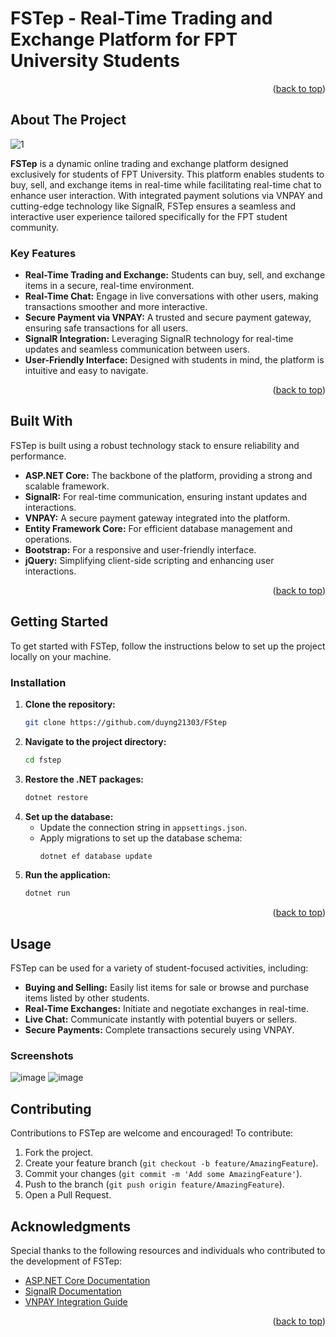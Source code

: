 # FSTep - Real-Time Trading and Exchange Platform for FPT University Students

<p align="right">(<a href="#readme-top">back to top</a>)</p>

## About The Project
![1](https://github.com/user-attachments/assets/69e6567a-f938-4e2e-a67c-e9876134efdf)

**FSTep** is a dynamic online trading and exchange platform designed exclusively for students of FPT University. This platform enables students to buy, sell, and exchange items in real-time while facilitating real-time chat to enhance user interaction. With integrated payment solutions via VNPAY and cutting-edge technology like SignalR, FSTep ensures a seamless and interactive user experience tailored specifically for the FPT student community.

### Key Features

- **Real-Time Trading and Exchange:** Students can buy, sell, and exchange items in a secure, real-time environment.
- **Real-Time Chat:** Engage in live conversations with other users, making transactions smoother and more interactive.
- **Secure Payment via VNPAY:** A trusted and secure payment gateway, ensuring safe transactions for all users.
- **SignalR Integration:** Leveraging SignalR technology for real-time updates and seamless communication between users.
- **User-Friendly Interface:** Designed with students in mind, the platform is intuitive and easy to navigate.

<p align="right">(<a href="#readme-top">back to top</a>)</p>

## Built With

FSTep is built using a robust technology stack to ensure reliability and performance.

- **ASP.NET Core:** The backbone of the platform, providing a strong and scalable framework.
- **SignalR:** For real-time communication, ensuring instant updates and interactions.
- **VNPAY:** A secure payment gateway integrated into the platform.
- **Entity Framework Core:** For efficient database management and operations.
- **Bootstrap:** For a responsive and user-friendly interface.
- **jQuery:** Simplifying client-side scripting and enhancing user interactions.

<p align="right">(<a href="#readme-top">back to top</a>)</p>

## Getting Started

To get started with FSTep, follow the instructions below to set up the project locally on your machine.

### Installation

1. **Clone the repository:**
   ```sh
   git clone https://github.com/duyng21303/FStep
   ```
2. **Navigate to the project directory:**
   ```sh
   cd fstep
   ```
3. **Restore the .NET packages:**
   ```sh
   dotnet restore
   ```
4. **Set up the database:**
   - Update the connection string in `appsettings.json`.
   - Apply migrations to set up the database schema:
     ```sh
     dotnet ef database update
     ```
5. **Run the application:**
   ```sh
   dotnet run
   ```

<p align="right">(<a href="#readme-top">back to top</a>)</p>

## Usage

FSTep can be used for a variety of student-focused activities, including:

- **Buying and Selling:** Easily list items for sale or browse and purchase items listed by other students.
- **Real-Time Exchanges:** Initiate and negotiate exchanges in real-time.
- **Live Chat:** Communicate instantly with potential buyers or sellers.
- **Secure Payments:** Complete transactions securely using VNPAY.

### Screenshots

![image](https://github.com/user-attachments/assets/699bbca0-16e5-40e0-bd66-589cccc8afef)
![image](https://github.com/user-attachments/assets/a420ff8c-b57a-42c6-8e9d-59bbdb4ca925)


## Contributing

Contributions to FSTep are welcome and encouraged! To contribute:

1. Fork the project.
2. Create your feature branch (`git checkout -b feature/AmazingFeature`).
3. Commit your changes (`git commit -m 'Add some AmazingFeature'`).
4. Push to the branch (`git push origin feature/AmazingFeature`).
5. Open a Pull Request.

## Acknowledgments

Special thanks to the following resources and individuals who contributed to the development of FSTep:

- [ASP.NET Core Documentation](https://docs.microsoft.com/en-us/aspnet/core/)
- [SignalR Documentation](https://docs.microsoft.com/en-us/aspnet/core/signalr/)
- [VNPAY Integration Guide](https://sandbox.vnpayment.vn/)

<p align="right">(<a href="#readme-top">back to top</a>)</p>

